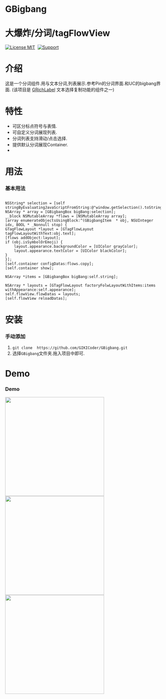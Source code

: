 # GBigbang
大爆炸/分词/tagFlowView
==============

[![License MIT](https://img.shields.io/badge/license-MIT-green.svg?style=flat)](https://github.com/GIKICoder/GBigbang/blob/master/LICENSE)&nbsp;
[![Support](https://img.shields.io/badge/support-iOS7+-blue.svg?style=flat)](https://www.apple.com/nl/ios/)&nbsp;


介绍
==============
这是一个分词组件.用与文本分词,列表展示.参考Pin的分词界面.和UC的bigbang界面.
(该项目是 [GRichLabel](https://github.com/GIKICoder/GRichLabel) 文本选择复制功能的组件之一)


特性
==============
- 可区分标点符号与表情.
- 可自定义分词展现列表.
- 分词列表支持滑动/点击选择.
- 提供默认分词展现Container.
-

用法
==============

### 基本用法
```objc

NSString* selection = [self stringByEvaluatingJavaScriptFromString:@"window.getSelection().toString()"];
NSArray * array = [GBigbangBox bigBang:selection];
__block NSMutableArray *flows = [NSMutableArray array];
[array enumerateObjectsUsingBlock:^(GBigbangItem  * obj, NSUInteger idx, BOOL * _Nonnull stop) {
GTagFlowLayout *layout = [GTagFlowLayout tagFlowLayoutWithText:obj.text];
[flows addObject:layout];
if (obj.isSymbolOrEmoji) {
    layout.appearance.backgroundColor = [UIColor grayColor];
    layout.appearance.textColor = [UIColor blackColor];
}
}];
[self.container configDatas:flows.copy];
[self.container show];

```

```objc
NSArray *items = [GBigbangBox bigBang:self.string];

NSArray * layouts = [GTagFlowLayout factoryFolwLayoutWithItems:items withAppearance:self.appearance];
self.flowView.flowDatas = layouts;
[self.flowView reloadDatas];
```
安装
==============

### 手动添加
1. ` git clone  https://github.com/GIKICoder/GBigbang.git `
2. 选择`GBigbang`文件夹.拖入项目中即可.


Demo
==============
### Demo

<img src="https://github.com/GIKICoder/GBigbang/blob/master/snapshot/bigbangDemo1.gif" width="320">
<img src="https://github.com/GIKICoder/GBigbang/blob/master/snapshot/bigbangDemo2.gif" width="320">
<img src="https://github.com/GIKICoder/GBigbang/blob/master/snapshot/demo3.png" width="320">

